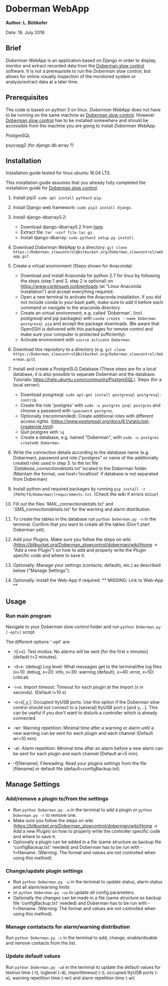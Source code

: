 # Doberman WebApp #

**Author: L. Bütikofer**

Date: 18. July 2016


## Brief ##

*Doberman WebApp* is an application based on Django in order to display, monitor and extract recorded data from the [Doberman slow control](https://bitbucket.org/Doberman_slowcontrol/doberman) software. It is not a prerequisite to run the *Doberman slow control*, but allows for online visually inspection of the monitored system or analyze/extract data at a later time. 


## Prerequisites ##

The code is based on python 3 on linux. *Doberman WebApp* does not have to be running on the same machine as [Doberman slow control](https://bitbucket.org/Doberman_slowcontrol/doberman). However [Doberman slow control](https://bitbucket.org/Doberman_slowcontrol/doberman) has to be installed somewhere and should be accessible from the machine you are going to install *Doberman WebApp*.

PostgreSQL

psycopg2 (for django db array ?)

## Installation ##
Installation guide tested for linux ubuntu 16.04 LTS

This installation guide assumes that you already fully completed the installation guide for [Doberman slow control](https://bitbucket.org/Doberman_slowcontrol/doberman).


1. Install pip3: `sudo apt install python3-pip`.
2. Install Django web framework: `sudo pip3 install django`.
3. Install django-dbarray0.2:
    * Download django-dbarray0.2 from [here](https://pypi.python.org/pypi/django-dbarray/0.2).
    * Extract file: `tar -xzvf file.tar.gz`.
    * Install django-dbarray: `sudo python3 setup.py install`.
4. Download *Doberman WebApp* to a directory: `git clone https://Doberman_slowcontrol@bitbucket.org/Doberman_slowcontrol/webapp.git`




1. Create a virtual environment (Steps shown for Anaconda):
     * Download and install Anaconda for python 2.7 for linux by following the steps (step 1 and 3, step 2 is optional) on https://www.continuum.io/downloads (at "Linux Anaconda Installation") and accept everything required.
     * Open a new terminal to activate the Anaconda installation. If you did not include conda to your bash path, make sure to add it before each command or navigate to the anaconda directory.
     * Create an virtual environment, e.g. called 'Doberman', (incl. postgresql and pip packages) with `conda create --name Doberman postgresql pip` and accept the package downloads. (Be aware that OpenSSH is delivered with this packages for remote control and make sure your computer is protected sufficiently).
     * Activate environment with `source activate Doberman`.
2.  Download this repository to a directory (e.g. `git clone https://Doberman_slowcontrol@bitbucket.org/Doberman_slowcontrol/doberman.git`).
3.  Install and create a PostgreSLQ Database (These steps are for a local database, it is also possible to separate Doberman and the database. Tutorials: https://help.ubuntu.com/community/PostgreSQL). Steps (for a local server):
     * Download posgresql: `sudo apt-get install postgresql postgresql-contrib`.
     * Create the role 'postgres' with `sudo -u postgres psql postgres` and choose a password with `\password postgres`.
     * Optionally (recommended): Create additional roles with different access rights. (https://www.postgresql.org/docs/8.1/static/sql-createrole.html)
     * Quit postgres with `\q`
     * Create a database, e.g. named "Doberman", with `sudo -u postgres createdb Doberman`.
4. Write the connection details according to the database name (e.g. Doberman), password and role ("postgres" or name of the additionally created role) used in step 3. to the txt file '*Database_connectiondetails.txt*' located in the Doberman folder. (Maintain the format, use host='localhost' if database is not separated from Doberman)
5. Install python and required packages by running `pip install -r [PATH/TO/Doberman/]requirements.txt`. (Check the wiki if errors occur)
6. Fill out the files '*MAIL_connectiondetails.txt*' and '*SMS_connectiondetails.txt*' for the warning and alarm distribution.
7. To create the tables in the database run `python Doberman.py -n` in the terminal. Confirm that you want to create all the tables (Don't start Doberman yet).
8. Add your Plugins. Make sure you follow the steps on wiki (https://bitbucket.org/Doberman_slowcontrol/doberman/wiki/Home -> "Add a new Plugin") on how to add and properly write the Plugin specific code and where to save it.
9. Optionally: Manage your settings (contacts, defaults, etc.) as described below ("Manage Settings").
10. Optionally: Install the Web-App if required. ** MISSING: Link to Web-App **
## Usage ##

### Run main program ###
Navigate to your Doberman slow control folder and run `python Doberman.py [-opts]` script.

The different options '*-opt*' are:

* -t[=x]: Test modus: No alarms will be sent [for the first x minutes] (default t=2 minutes).

* -d=x: (debug) Log level: What messages get to the terminal/the log files (x=10: debug, x=20: info, x=30: warning (default), x=40: error, x=50: critical)

* -i=x: Import timeout: Timeout for each plugin at the import (x in seconds). (Default i=10 s)

* -o=x[,y,]: Occupied ttyUSB ports: Use this option if the Doberman slow control should not connect to a [several] ttyUSB port x [and y,...]. This can be useful if you don't want to disturb a controller which is already connected.

* -wr: Warning repetition: Minimal time after a warning or alarm until a new warning can be sent for each plugin and each channel (Default wr=10 min).

* -ar: Alarm repetition: Minimal time after an alarm before a new alarm can be sent for each plugin and each channel (Default ar=5 min).

* -f[filename]: Filereading: Read your plugins settings from the file [filename] or default file (default=configBackup.txt)

## Manage Settings ##
### Add/remove a plugin to/from the settings ###
* Run `python Doberman.py -a` in the terminal to add a plugin or `python Doberman.py -r` to remove one.
* Make sure you follow the steps on wiki (https://bitbucket.org/Doberman_slowcontrol/doberman/wiki/Home -> Add a new Plugin) on how to properly write the controller specific code and where to save it.
* Optionally a plugin can be added in a file (same structure as backup file 'configBackup.txt' needed) and Doberman has to be run with -f=filename. (Warning: The format and values are not controlled when using this method).
### Change/update plugin settings ###
* Run `python Doberman.py -u` in the terminal to update status, alarm status and all alarm/warning limits
* or `python Doberman.py -uu` to update all config parameters.
* Optionally the changes can be made in a file (same structure as backup file 'configBackup.txt' needed) and Doberman has to be run with -f=filename. (Warning: The format and values are not controlled when using this method).
### Manage contatacts for alarm/warning distribution ###
Run `python Doberman.py -c` in the terminal to add, change, enable/disable and remove contacts from the list.
### Update default values ###
Run `python Doberman.py -ud` in the terminal to update the default values for testrun time (-t), loglevel (-d), importtimeout (-i), occupied ttyUSB ports (-o), warning repetition time (-wr) and alarm repetition time (-ar)